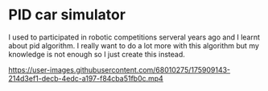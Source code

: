 # PID car simulator
I used to participated in robotic competitions serveral years ago and I learnt about pid algorithm.
I really want to do a lot more with this algorithm but my knowledge is not enough so I just create this instead.



https://user-images.githubusercontent.com/68010275/175909143-214d3ef1-decb-4edc-a197-f84cba51fb0c.mp4


